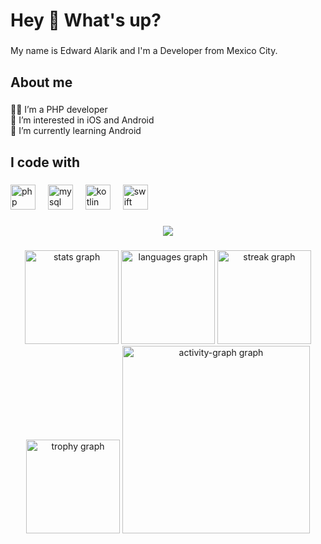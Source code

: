 <h1 align="left">Hey 👋 What's up?</h1>

###

<p align="left">My name is Edward Alarik and I'm a Developer from Mexico City.</p>

###

<h2 align="left">About me</h2>

###

<p align="left">🧑‍💻 I’m a PHP developer<br>👀 I’m interested in iOS and Android<br>🌱 I’m currently learning Android</p>

###

<h2 align="left">I code with</h2>

###

<div align="left">
  <img src="https://cdn.jsdelivr.net/gh/devicons/devicon/icons/php/php-original.svg" height="40" alt="php logo"  />
  <img width="12" />
  <img src="https://cdn.jsdelivr.net/gh/devicons/devicon/icons/mysql/mysql-original.svg" height="40" alt="mysql logo"  />
  <img width="12" />
  <img src="https://cdn.jsdelivr.net/gh/devicons/devicon/icons/kotlin/kotlin-original.svg" height="40" alt="kotlin logo"  />
  <img width="12" />
  <img src="https://cdn.jsdelivr.net/gh/devicons/devicon/icons/swift/swift-original.svg" height="40" alt="swift logo"  />
</div>

###

<div align="center">
  <img src="https://profile-counter.glitch.me/EdwardAlarik/count.svg?"  />
</div>

###

<div align="center">
  <img src="https://github-readme-stats.vercel.app/api?username=EdwardAlarik&hide_title=false&hide_rank=false&show_icons=true&include_all_commits=true&count_private=true&disable_animations=false&theme=dark&locale=en&hide_border=false&order=1" height="150" alt="stats graph"  />
  <img src="https://github-readme-stats.vercel.app/api/top-langs?username=EdwardAlarik&locale=en&hide_title=false&layout=compact&card_width=320&langs_count=5&theme=onedark&hide_border=false&order=2" height="150" alt="languages graph"  />
  <img src="https://streak-stats.demolab.com?user=EdwardAlarik&locale=en&mode=weekly&theme=dark&hide_border=false&border_radius=5&date_format=M%20j%5B,%20Y%5D&order=3" height="150" alt="streak graph"  />
  <img src="https://github-profile-trophy.vercel.app?username=EdwardAlarik&theme=darkhub&column=-1&row=1&margin-w=8&margin-h=8&no-bg=true&no-frame=false&order=4" height="150" alt="trophy graph"  />
  <img src="https://github-readme-activity-graph.vercel.app/graph?username=EdwardAlarik&radius=16&theme=elegant&area=true&order=5" height="300" alt="activity-graph graph"  />
</div>

###

<!---
- 👋 Hola, soy Edward Alarik.
- 🧑‍💻 Soy desarrollador PHP
- 👀 Estoy interesado en iOS y Android
- 🌱 Actualmente estoy aprendiendo Android
- 📫 Cómo comunicarse conmigo por correo electrónico

- 👋 Hi, I’m Edward Alarik
- 🧑‍💻 I’m a PHP developer
- 👀 I’m interested in iOS and Android
- 🌱 I’m currently learning Android
- 📫 How to reach me for mail

EdwardPerezMC/EdwardPerezMC is a ✨ special ✨ repository because its `README.md` (this file) appears on your GitHub profile.
You can click the Preview link to take a look at your changes.


--->

